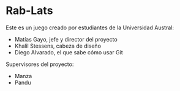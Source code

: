 # Rab-Lats

Este es un juego creado por estudiantes de la Universidad Austral:
* Matías Gayo, jefe y director del proyecto
* Khalil Stessens, cabeza de diseño
* Diego Alvarado, el que sabe cómo usar Git

Supervisores del proyecto:
* Manza
* Pandu
